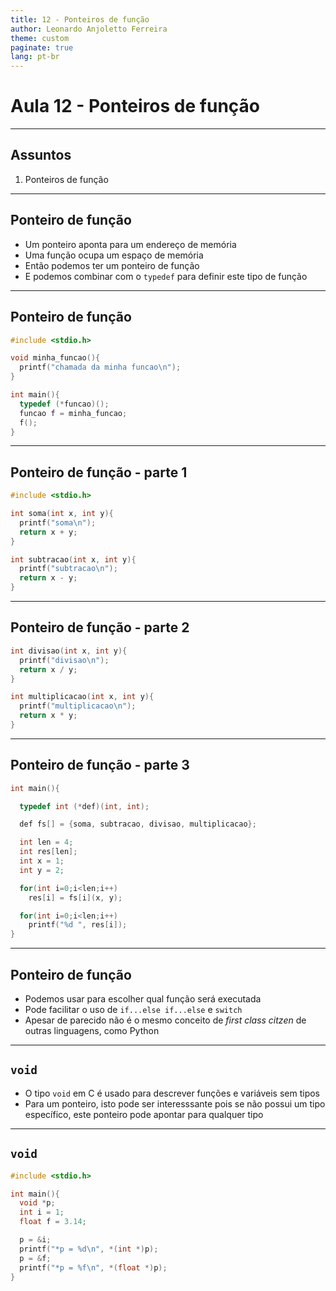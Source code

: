 ```yaml
---
title: 12 - Ponteiros de função
author: Leonardo Anjoletto Ferreira
theme: custom
paginate: true
lang: pt-br
---
```


# Aula 12 - Ponteiros de função

---

## Assuntos
1. Ponteiros de função

---

## Ponteiro de função

- Um ponteiro aponta para um endereço de memória
- Uma função ocupa um espaço de memória
- Então podemos ter um ponteiro de função
- E podemos combinar com o `typedef` para definir este tipo de função

---

## Ponteiro de função

```c
#include <stdio.h>

void minha_funcao(){
  printf("chamada da minha funcao\n");
}

int main(){
  typedef (*funcao)();
  funcao f = minha_funcao;
  f();
}
```

---

## Ponteiro de função - parte 1

```c
#include <stdio.h>

int soma(int x, int y){
  printf("soma\n");
  return x + y;
}

int subtracao(int x, int y){
  printf("subtracao\n");
  return x - y;
}
```

---

## Ponteiro de função - parte 2

```c
int divisao(int x, int y){
  printf("divisao\n");
  return x / y;
}

int multiplicacao(int x, int y){
  printf("multiplicacao\n");
  return x * y;
}
```

---

## Ponteiro de função - parte 3

```c
int main(){

  typedef int (*def)(int, int);

  def fs[] = {soma, subtracao, divisao, multiplicacao};

  int len = 4;
  int res[len];
  int x = 1;
  int y = 2;

  for(int i=0;i<len;i++)
    res[i] = fs[i](x, y);

  for(int i=0;i<len;i++)
    printf("%d ", res[i]);
}
```

---

## Ponteiro de função
- Podemos usar para escolher qual função será executada
- Pode facilitar o uso de `if...else if...else` e `switch`
- Apesar de parecido não é o mesmo conceito de _first class citzen_ de outras linguagens, como Python

---

## `void`

- O tipo `void` em C é usado para descrever funções e variáveis sem tipos
- Para um ponteiro, isto pode ser interesssante pois se não possui um tipo específico, este ponteiro pode apontar para qualquer tipo

---

## `void`

```c
#include <stdio.h>

int main(){
  void *p;
  int i = 1;
  float f = 3.14;

  p = &i;
  printf("*p = %d\n", *(int *)p);
  p = &f;
  printf("*p = %f\n", *(float *)p);
}
```
